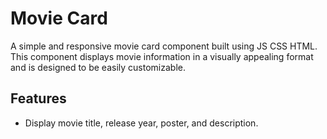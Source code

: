 # Movie Card

A simple and responsive movie card component built using JS CSS HTML. 
This component displays movie information in a visually appealing format and is designed to be easily customizable.

## Features

- Display movie title, release year, poster, and description.